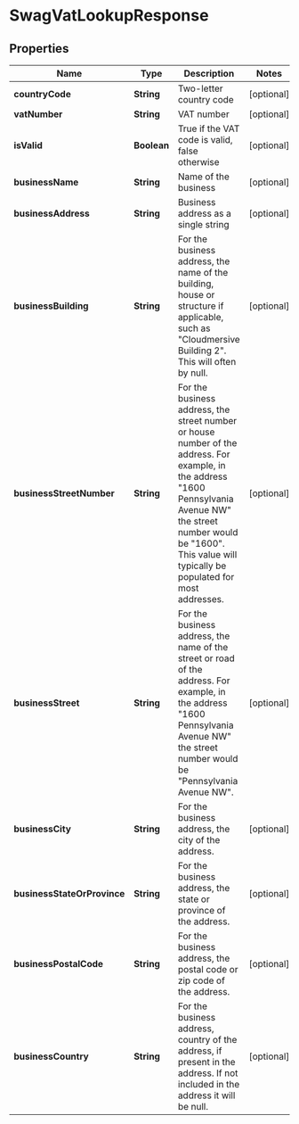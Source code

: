 
# SwagVatLookupResponse

## Properties
Name | Type | Description | Notes
------------ | ------------- | ------------- | -------------
**countryCode** | **String** | Two-letter country code |  [optional]
**vatNumber** | **String** | VAT number |  [optional]
**isValid** | **Boolean** | True if the VAT code is valid, false otherwise |  [optional]
**businessName** | **String** | Name of the business |  [optional]
**businessAddress** | **String** | Business address as a single string |  [optional]
**businessBuilding** | **String** | For the business address, the name of the building, house or structure if applicable, such as &quot;Cloudmersive Building 2&quot;.  This will often by null. |  [optional]
**businessStreetNumber** | **String** | For the business address, the street number or house number of the address.  For example, in the address &quot;1600 Pennsylvania Avenue NW&quot; the street number would be &quot;1600&quot;.  This value will typically be populated for most addresses. |  [optional]
**businessStreet** | **String** | For the business address, the name of the street or road of the address.  For example, in the address &quot;1600 Pennsylvania Avenue NW&quot; the street number would be &quot;Pennsylvania Avenue NW&quot;. |  [optional]
**businessCity** | **String** | For the business address, the city of the address. |  [optional]
**businessStateOrProvince** | **String** | For the business address, the state or province of the address. |  [optional]
**businessPostalCode** | **String** | For the business address, the postal code or zip code of the address. |  [optional]
**businessCountry** | **String** | For the business address, country of the address, if present in the address.  If not included in the address it will be null. |  [optional]




